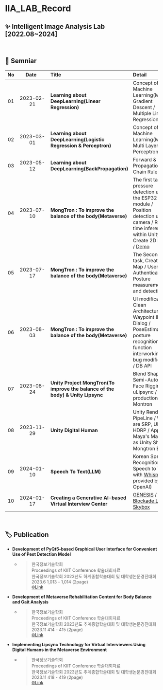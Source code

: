 # IIA_LAB_Record

## ✨ Intelligent Image Analysis Lab [2022.08~2024]

<br/>

## 📝 Semniar 
| No |&nbsp;&nbsp;&nbsp;&nbsp;&nbsp;Date&nbsp;&nbsp;&nbsp;&nbsp;&nbsp;&nbsp;&nbsp;|Title|Detail|
|:--:|:--:|:-----|:------|
| 01 | 2023-02-21 |**Learning about DeepLearning(Linear Regression)**|Concept of Machine Learning(ML) / Gradient Descent / Multiple Linear Regression |
| 02 | 2023-03-01 |**Learning about DeepLearning(Logistic Regression & Perceptron)**|Concept of Machine Learning(ML) / Multi Layer Perceptron(MLP) |
| 03 | 2023-05-12 |**Learning about DeepLearning(BackPropagation)**| Forward & Back Propagation / Chain Rule |
| 04 | 2023-07-10 |**MongTron : To improve the balance of the body(Metaverse)**|The first task, pressure detection using the ESP32 WIFI module / Position detection using camera / Real-time inference within Unity / Create 2D Demo / [Demo](https://github.com/Sonny-Kor/barracuda_PoseEstimate) |
| 05 | 2023-07-17 |**MongTron : To improve the balance of the body(Metaverse)**|The Second task, Create 3D Map / User Authentication / Posture measurement and detection|
| 06 | 2023-08-03 |**MongTron : To improve the balance of the body(Metaverse)**|UI modification / Clean Architecture / Waypoint & Dialog / PoseEstimate posture recognition function interworking and bug modification / DB API|
| 07 | 2023-08-24 |**Unity Project MongTron(To improve the balance of the body) & Unity Lipsync**|Blend Shape / Semi-Automatic Face Rigging / uLipsync / Final production of Montron | 
| 08 | 2023-11-29 |**Unity Digital Human**|Unity Render PipeLine / What are SRP, URP, HDRP / Apply Maya's Material as Unity Shader / Mongtron End|
| 09 | 2024-01-10 |**Speech To Text(LLM)**|Korean Speech Recognition / Speech to Text with [Whisper](https://github.com/openai/whisper) provided by OpenAI)|
| 10 | 2024-01-17 |**Creating a Generative AI-based Virtual Interview Center**|[GENESIS](https://github.com/julienkay/genesis) / [Blockade Labs Skybox](https://skybox.blockadelabs.com/)|

<br/>

## 🏷️ Publication

* **Development of PyQt5-based Graphical User Interface for Convenient Use of Pest Detection Model** 
  * > 한국정보기술학회 <br/>
    > Proceedings of KIIT Conference 학술대회자료 <br/>
    > 한국정보기술학회 2023년도 하계종합학술대회 및 대학생논문경진대회 <br/>
    > 2023.6 1,013 - 1,014 (2page) <br/>
    > [🌐Link](https://www.dbpia.co.kr/Journal/articleDetail?nodeId=NODE11485667) <br/>
* **Development of Metaverse Rehabilitation Content for Body Balance and Gait Analysis**  
  * > 한국정보기술학회 <br/>
    > Proceedings of KIIT Conference 학술대회자료 <br/>
    > 한국정보기술학회 2023년도 추계종합학술대회 및 대학생논문경진대회 <br/>
    > 2023.11 414 - 415 (2page) <br/>
    > [🌐Link](https://www.dbpia.co.kr/journal/articleDetail?nodeId=NODE11652060) <br/>
* **Implementing Lipsync Technology for Virtual Interviewers Using Digital Humans in the Metaverse Environment**  
  * > 한국정보기술학회 <br/>
    > Proceedings of KIIT Conference 학술대회자료 <br/>
    > 한국정보기술학회 2023년도 추계종합학술대회 및 대학생논문경진대회 <br/>
    > 2023.11 418 - 419 (2page) <br/>
    > [🌐Link](https://www.dbpia.co.kr/journal/articleDetail?nodeId=NODE11652062) <br/>

  
